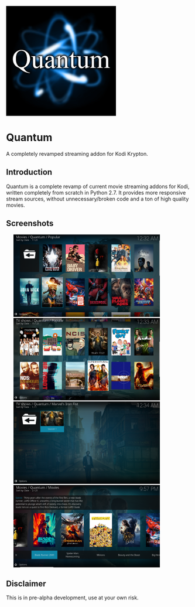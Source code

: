 <img src="resources/media/icon.png">

# Quantum
A completely revamped streaming addon for Kodi Krypton.

## Introduction
Quantum is a complete revamp of current movie streaming addons for Kodi, written completely from scratch in Python 2.7. It provides more responsive stream sources, without unnecessary/broken code and a ton of high quality movies.

## Screenshots
<img src="resources/media/screenshot3.png" width="400" hspace="20"/><img src="resources/media/screenshot4.png" width="400" hspace="20"/>
<img src="resources/media/screenshot5.png" width="400" hspace="20"/><img src="resources/media/screenshot1.png" width="400" hspace="20"/>

## Disclaimer
This is in pre-alpha development, use at your own risk.
